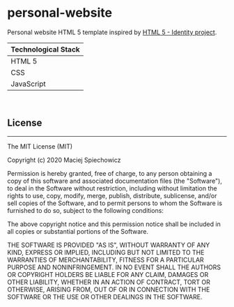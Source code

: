 # personal-website
Personal website HTML 5 template inspired by [HTML 5 - Identity project](https://html5up.net/identity).


| Technological Stack |
| ---------- |
| HTML 5     |
| CSS        |
| JavaScript |

<br>

## License
----
The MIT License (MIT)

Copyright (c) 2020 Maciej Spiechowicz

Permission is hereby granted, free of charge, to any person obtaining a copy of this software and associated documentation files (the "Software"), to deal in the Software without restriction, including without limitation the rights to use, copy, modify, merge, publish, distribute, sublicense, and/or sell copies of the Software, and to permit persons to whom the Software is furnished to do so, subject to the following conditions:

The above copyright notice and this permission notice shall be included in all copies or substantial portions of the Software.

THE SOFTWARE IS PROVIDED "AS IS", WITHOUT WARRANTY OF ANY KIND, EXPRESS OR IMPLIED, INCLUDING BUT NOT LIMITED TO THE WARRANTIES OF MERCHANTABILITY, FITNESS FOR A PARTICULAR PURPOSE AND NONINFRINGEMENT. IN NO EVENT SHALL THE AUTHORS OR COPYRIGHT HOLDERS BE LIABLE FOR ANY CLAIM, DAMAGES OR OTHER LIABILITY, WHETHER IN AN ACTION OF CONTRACT, TORT OR OTHERWISE, ARISING FROM, OUT OF OR IN CONNECTION WITH THE SOFTWARE OR THE USE OR OTHER DEALINGS IN THE SOFTWARE.